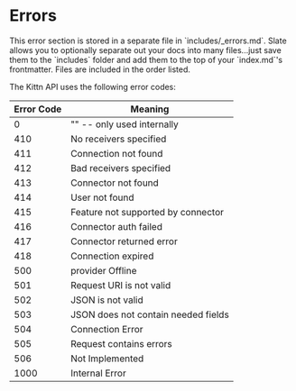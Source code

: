 # Errors

<aside class="notice">This error section is stored in a separate file in `includes/_errors.md`. Slate allows you to optionally separate out your docs into many files...just save them to the `includes` folder and add them to the top of your `index.md`'s frontmatter. Files are included in the order listed.</aside>

The Kittn API uses the following error codes:


Error Code | Meaning
---------- | -------
0    | "" -- only used internally
410  | No receivers specified
411  | Connection not found
412  | Bad receivers specified
413  | Connector not found
414  | User not found
415  | Feature not supported by connector
416  | Connector auth failed
417  | Connector returned error
418  | Connection expired
500  | provider Offline
501  | Request URI is not valid
502  | JSON is not valid
503  | JSON does not contain needed fields
504  | Connection Error
505  | Request contains errors
506  | Not Implemented
1000 | Internal Error